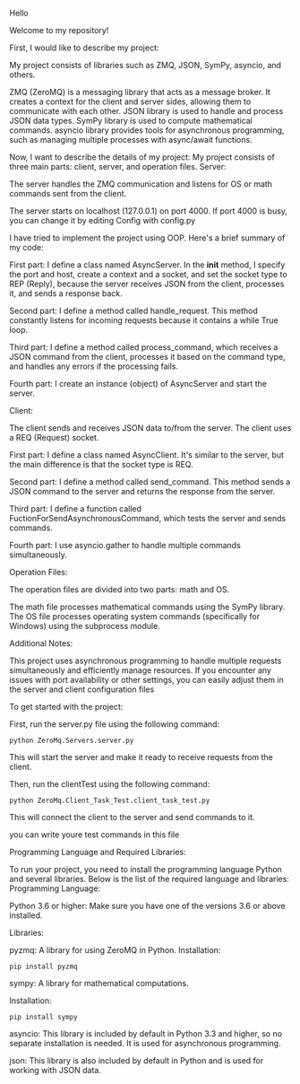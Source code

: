 Hello

Welcome to my repository!

First, I would like to describe my project:

My project consists of libraries such as ZMQ, JSON, SymPy, asyncio, and others.

  ZMQ (ZeroMQ) is a messaging library that acts as a message broker. It creates a context for the client and server sides, allowing them to communicate with each other.
  JSON library is used to handle and process JSON data types.
  SymPy library is used to compute mathematical commands.
  asyncio library provides tools for asynchronous programming, such as managing multiple processes with async/await functions.

Now, I want to describe the details of my project:
My project consists of three main parts: client, server, and operation files.
Server:

The server handles the ZMQ communication and listens for OS or math commands sent from the client.

The server starts on localhost (127.0.0.1) on port 4000. If port 4000 is busy, you can change it by editing Config with config.py

I have tried to implement the project using OOP. Here's a brief summary of my code:

  First part: I define a class named AsyncServer. In the __init__ method, I specify the port and host, create a context and a socket, and set the socket type to REP (Reply), because the server receives JSON from the client, processes it, and sends a response back.

  Second part: I define a method called handle_request. This method constantly listens for incoming requests because it contains a while True loop.

  Third part: I define a method called process_command, which receives a JSON command from the client, processes it based on the command type, and handles any errors if the processing fails.

  Fourth part: I create an instance (object) of AsyncServer and start the server.

Client:

The client sends and receives JSON data to/from the server. The client uses a REQ (Request) socket.

  First part: I define a class named AsyncClient. It's similar to the server, but the main difference is that the socket type is REQ.

  Second part: I define a method called send_command. This method sends a JSON command to the server and returns the response from the server.

  Third part: I define a function called FuctionForSendAsynchronousCommand, which tests the server and sends commands.

  Fourth part: I use asyncio.gather to handle multiple commands simultaneously.

Operation Files:

The operation files are divided into two parts: math and OS.

  The math file processes mathematical commands using the SymPy library.
  The OS file processes operating system commands (specifically for Windows) using the subprocess module.

Additional Notes:

This project uses asynchronous programming to handle multiple requests simultaneously and efficiently manage resources. If you encounter any issues with port availability or other settings, you can easily adjust them in the server and client configuration files


To get started with the project:

  First, run the server.py file using the following command:

    python ZeroMq.Servers.server.py

This will start the server and make it ready to receive requests from the client.

Then, run the clientTest using the following command:

    python ZeroMq.Client_Task_Test.client_task_test.py

This will connect the client to the server and send commands to it.

you can write youre test commands in this file


  
Programming Language and Required Libraries:

To run your project, you need to install the programming language Python and several libraries. Below is the list of the required language and libraries:
Programming Language:

  Python 3.6 or higher: Make sure you have one of the versions 3.6 or above installed.

Libraries:

  pyzmq: A library for using ZeroMQ in Python.
        Installation:

    pip install pyzmq

sympy: A library for mathematical computations.

  Installation:

    pip install sympy

asyncio: This library is included by default in Python 3.3 and higher, so no separate installation is needed. It is used for asynchronous programming.

json: This library is also included by default in Python and is used for working with JSON data.
